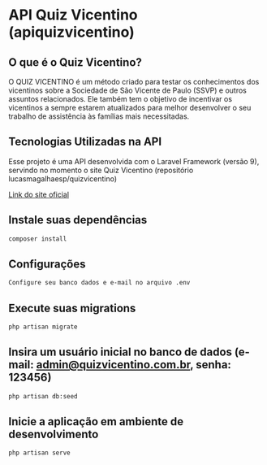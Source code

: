 # API Quiz Vicentino (apiquizvicentino)

## O que é o Quiz Vicentino?

O QUIZ VICENTINO é um método criado para testar os conhecimentos dos vicentinos sobre a Sociedade de São Vicente de Paulo (SSVP) e outros assuntos relacionados. Ele também tem o objetivo de incentivar os vicentinos a sempre estarem atualizados para melhor desenvolver o seu trabalho de assistência às famílias mais necessitadas.


## Tecnologias Utilizadas na API

Esse projeto é uma API desenvolvida com o Laravel Framework (versão 9), servindo no momento o site Quiz Vicentino (repositório lucasmagalhaesp/quizvicentino)

[Link do site oficial](https://www.quizvicentino.com.br)

## Instale suas dependências
```bash
composer install
```

## Configurações
```bash
Configure seu banco dados e e-mail no arquivo .env
```

## Execute suas migrations
```bash
php artisan migrate
```

## Insira um usuário inicial no banco de dados (e-mail: admin@quizvicentino.com.br, senha: 123456)
```bash
php artisan db:seed
```

## Inicie a aplicação em ambiente de desenvolvimento
```bash
php artisan serve
```
